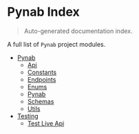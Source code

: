 # Pynab Index

> Auto-generated documentation index.

A full list of `Pynab` project modules.

- [Pynab](pynab/index.md#pynab)
    - [Api](pynab/api.md#api)
    - [Constants](pynab/constants.md#constants)
    - [Endpoints](pynab/endpoints.md#endpoints)
    - [Enums](pynab/enums.md#enums)
    - [Pynab](pynab/pynab.md#pynab)
    - [Schemas](pynab/schemas.md#schemas)
    - [Utils](pynab/utils.md#utils)
- [Testing](testing/index.md#testing)
    - [Test Live Api](testing/test_live_api.md#test-live-api)
